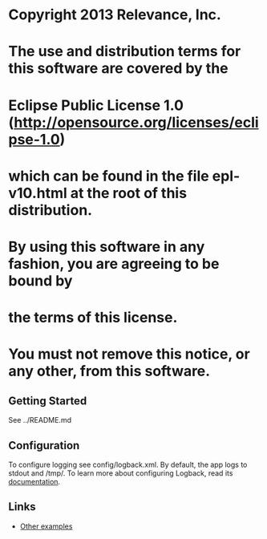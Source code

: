 # Copyright 2013 Relevance, Inc.

# The use and distribution terms for this software are covered by the
# Eclipse Public License 1.0 (http://opensource.org/licenses/eclipse-1.0)
# which can be found in the file epl-v10.html at the root of this distribution.
#
# By using this software in any fashion, you are agreeing to be bound by
# the terms of this license.
#
# You must not remove this notice, or any other, from this software.

## Getting Started

See ../README.md

## Configuration

To configure logging see config/logback.xml. By default, the app logs to stdout and /tmp/.
To learn more about configuring Logback, read its [documentation](http://logback.qos.ch/documentation.html).

## Links
* [Other examples](https://github.com/relevance/platform/wiki/Hello-World-App)
